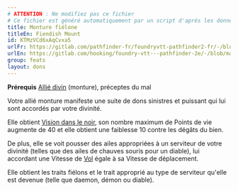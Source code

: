 ```yaml
---
# ATTENTION : Ne modifiez pas ce fichier
# Ce fichier est généré automatiquement par un script d'après les données du module Foundry VTT officiel et de sa traduction
title: Monture fiélone
titleEn: Fiendish Mount
id: KTMzVCd6xAqCvxa5
urlFr: https://gitlab.com/pathfinder-fr/foundryvtt-pathfinder2-fr/-/blob/master/data/feats/KTMzVCd6xAqCvxa5.htm
urlEn: https://gitlab.com/hooking/foundry-vtt---pathfinder-2e/-/blob/master/packs/data/feats.db/fiendish-mount.json
group: feats
layout: dons
---
```

**Prérequis** [Allié divin](allié-divin.md) (monture), préceptes du mal

Votre allié monture manifeste une suite de dons sinistres et puissant qui lui sont accordés par votre divinité.

Elle obtient [Vision dans le noir](../ancestry-features/vision-dans-le-noir.md), son nombre maximum de Points de vie augmente de 40 et elle obtient une faiblesse 10 contre les dégâts du bien.

De plus, elle se voit pousser des ailes appropriées à un serviteur de votre divinité (telles que des ailes de chauves souris pour un diable), lui accordant une Vitesse de [Vol](../actions/voler.md) égale à sa Vitesse de déplacement.

Elle obtient les traits fiélons et le trait approprié au type de serviteur qu'elle est devenue (telle que daemon, démon ou diable).



